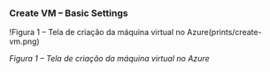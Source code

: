 ### Create VM – Basic Settings

!Figura 1 – Tela de criação da máquina virtual no Azure(prints/create-vm.png)

*Figura 1 – Tela de criação da máquina virtual no Azure*

